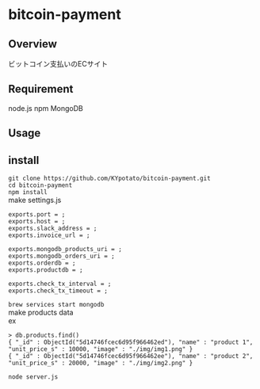 # bitcoin-payment

## Overview
ビットコイン支払いのECサイト  

## Requirement
node.js npm MongoDB  

## Usage
  

## install
`git clone https://github.com/KYpotato/bitcoin-payment.git`  
`cd bitcoin-payment`  
`npm install`  
make settings.js  
```
exports.port = ;
exports.host = ;
exports.slack_address = ;
exports.invoice_url = ;

exports.mongodb_products_uri = ;
exports.mongodb_orders_uri = ;
exports.orderdb = ;
exports.productdb = ;

exports.check_tx_interval = ;
exports.check_tx_timeout = ;
```
`brew services start mongodb`  
make products data  
ex
```
> db.products.find()
{ "_id" : ObjectId("5d14746fcec6d95f966462ed"), "name" : "product 1", "unit_price_s" : 10000, "image" : "./img/img1.png" }
{ "_id" : ObjectId("5d14746fcec6d95f966462ee"), "name" : "product 2", "unit_price_s" : 20000, "image" : "./img/img2.png" }
```
`node server.js`  
